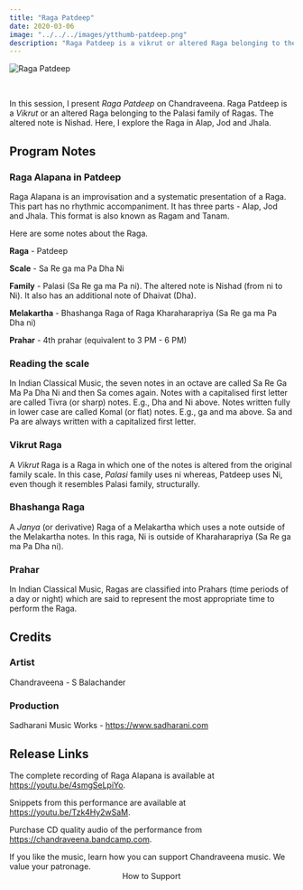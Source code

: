 ```yaml
---
title: "Raga Patdeep"
date: 2020-03-06
image: "../../../images/ytthumb-patdeep.png"
description: "Raga Patdeep is a vikrut or altered Raga belonging to the Palasi family of Ragas. The altered note is Nishad. This Raga is an evening melody. Here I present Alap, Jod and Jhala."
---
```


![Raga Patdeep](ytthumb-patdeep.png)

<br>

In this session, I present *Raga Patdeep* on Chandraveena. Raga Patdeep is a *Vikrut* or an altered Raga belonging to the Palasi family of Ragas. The altered note is Nishad. Here, I explore the Raga in Alap, Jod and Jhala.

## Program Notes

### Raga Alapana in Patdeep
Raga Alapana is an improvisation and a systematic presentation of a Raga. This part has no rhythmic accompaniment. It has three parts - Alap, Jod and Jhala. This format is also known as Ragam and Tanam.

Here are some notes about the Raga.

**Raga** - Patdeep

**Scale** - Sa Re ga ma Pa Dha Ni

**Family** - Palasi (Sa Re ga ma Pa ni). The altered note is Nishad (from ni to Ni). It also has an additional note of Dhaivat (Dha).

**Melakartha** - Bhashanga Raga of Raga Kharaharapriya (Sa Re ga ma Pa Dha ni)

**Prahar** - 4th prahar (equivalent to 3 PM - 6 PM)

### Reading the scale
In Indian Classical Music, the seven notes in an octave are called Sa Re Ga Ma Pa Dha Ni and then Sa comes again. Notes with a capitalised first letter are called Tivra (or sharp) notes. E.g., Dha and Ni above. Notes written fully in lower case are called Komal (or flat) notes. E.g., ga and ma above. Sa and Pa are always written with a capitalized first letter.

### Vikrut Raga
A *Vikrut* Raga is a Raga in which one of the notes is altered from the original family scale. In this case, *Palasi* family uses ni whereas, Patdeep uses Ni, even though it resembles Palasi family, structurally.

### Bhashanga Raga
A *Janya* (or derivative) Raga of a Melakartha which uses a note outside of the Melakartha notes. In this raga, Ni is outside of Kharaharapriya (Sa Re ga ma Pa Dha ni).

### Prahar
In Indian Classical Music, Ragas are classified into Prahars (time periods of a day or night) which are said to represent the most appropriate time to perform the Raga.

## Credits
### Artist
Chandraveena - S Balachander

### Production
Sadharani Music Works - https://www.sadharani.com

## Release Links
The complete recording of Raga Alapana is available at https://youtu.be/4smgSeLpiYo.

Snippets from this performance are available at https://youtu.be/Tzk4Hy2wSaM.

Purchase CD quality audio of the performance from https://chandraveena.bandcamp.com.

<notice-box>
If you like the music, learn how you can support Chandraveena music. We value your patronage.
<div style="text-align:center">
<my-button to="/support/">How to Support</my-button>
</div>
</notice-box>
